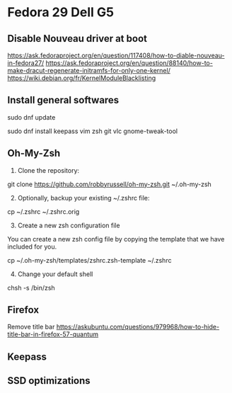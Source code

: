 # Fedora 29 Dell G5

## Disable Nouveau driver at boot

https://ask.fedoraproject.org/en/question/117408/how-to-diable-nouveau-in-fedora27/
https://ask.fedoraproject.org/en/question/88140/how-to-make-dracut-regenerate-initramfs-for-only-one-kernel/
https://wiki.debian.org/fr/KernelModuleBlacklisting

## Install general softwares

sudo dnf update

sudo dnf install keepass vim zsh git  vlc gnome-tweak-tool
 

## Oh-My-Zsh

1. Clone the repository:

git clone https://github.com/robbyrussell/oh-my-zsh.git ~/.oh-my-zsh

2. Optionally, backup your existing ~/.zshrc file:

cp ~/.zshrc ~/.zshrc.orig

3. Create a new zsh configuration file

You can create a new zsh config file by copying the template that we have included for you.

cp ~/.oh-my-zsh/templates/zshrc.zsh-template ~/.zshrc

4. Change your default shell

chsh -s /bin/zsh

## Firefox

Remove title bar
https://askubuntu.com/questions/979968/how-to-hide-title-bar-in-firefox-57-quantum

## Keepass

## SSD optimizations




